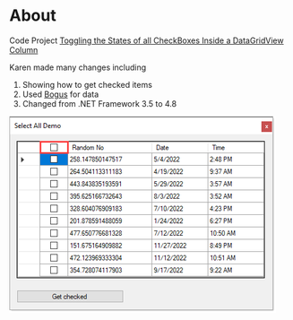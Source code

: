 ﻿# About

Code Project [Toggling the States of all CheckBoxes Inside a DataGridView Column](https://www.codeproject.com/Articles/42437/Toggling-the-States-of-all-CheckBoxes-Inside-a-Dat)

Karen made many changes including 

1. Showing how to get checked items
2. Used [Bogus](https://github.com/bchavez/Bogus) for data
3. Changed from .NET Framework 3.5 to 4.8

![image](assets/scrrenShot.png) 